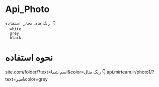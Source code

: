 # Api_Photo
    رنگ های مجاز استفاده 👇
      white
      grey
      black
# نحوه استفاده
site.com/folder/?text=اسم شما&color=رنگ
    مثال 👇
    api.mirteam.ir/photo1/?text=میر&color=grey
